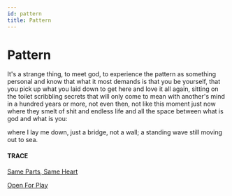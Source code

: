 ```yaml
---
id: pattern
title: Pattern 
---
```


# Pattern

It's a strange thing,
to meet god,
to experience the pattern
as something personal
and know
that what it most demands
is that you be yourself,
that you pick up
what you laid down
to get here 
and love it all again,
sitting on the toilet
scribbling secrets 
that will only come to mean
with another's mind
in a hundred years or more,
not even then,
not like this moment just now
where they smelt of shit
and endless life
and all the space between
what is god and what is you:

where I lay me down,
just a bridge, not a wall;
a standing wave
still moving out to sea.


#### TRACE

[Same Parts, Same Heart](https://www.youtube.com/watch?v=hUOdnjPVirM "Matthew Mole")

[Open For Play](https://www.youtube.com/watch?v=9yVOd9TXNks "Robbin Williams and Jonathan Winters")